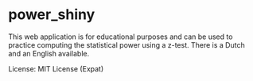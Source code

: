 # power_shiny

This web application is for educational purposes and can be used to practice computing the statistical power using a z-test. There is a Dutch and an English available.

License: MIT License (Expat)
